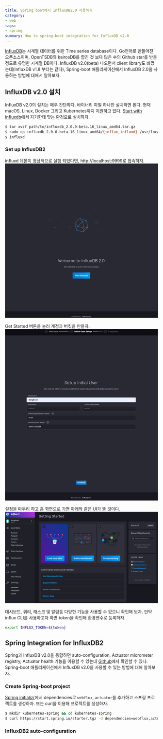 ```yaml
---
title: Spring boot에서 InfluxDB2.0 사용하기
category:
- web
tags:
- spring
summary: How to spring-boot integration for InfluxDB v2.0
---
```

[InfluxDB](https://www.influxdata.com/products/influxdb-overview/)는 시계열 데이터를 위한 Time series database이다. Go언어로 만들어진 오픈소스이며, OpenTSDB와 kairosDB를 합친 것 보다 많은 수의 Github star를 받을 정도로 유명한 시계열 DB이다. InfluxDB v2.0(beta) 나오면서 client library도 바꼈는데(InfluxDB v1.8 부터는 같다), Spring-boot 애플리케이션에서 InfluxDB 2.0을 사용하는 방법에 대해서 알아보자.

## InfluxDB v2.0 설치
InfluxDB v2.0의 설치는 매우 간단하다. 바이너리 파일 하나만 설치하면 된다. 현재 macOS, Linux, Docker 그리고 Kubernetes까지 지원하고 있다. [Start with influxdb](https://v2.docs.influxdata.com/v2.0/get-started/#start-with-influxdb-oss)에서 자기한테 맞는 환경으로 설치하자.

```bash
$ tar xvzf path/to/influxdb_2.0.0-beta.16_linux_amd64.tar.gz
$ sudo cp influxdb_2.0.0-beta.16_linux_amd64/{influx,influxd} /usr/local/bin/
$ influxd
```

### Set up InfluxDB2
influxd 데몬이 정상적으로 실행 되었다면, http://localhost:9999로 접속하자.
![influxdb get started](/assets/img/posts/2020-08-08-spring-boot-influxdb2-get-started.png)

Get Started 버튼을 눌러 계정과 버킷을 만들자.
![influxdb initialize](/assets/img/posts/2020-08-08-spring-boot-influxdb2-initialize.png)

설정을 마무리 하고 홈 화면으로 가면 아래와 같은 UI가 뜰 것이다.
![influxdb home](/assets/img/posts/2020-08-08-spring-boot-influxdb2-home.png)

대시보드, 쿼리, 태스크 및 알람등 다양한 기능을 사용할 수 있으니 확인해 보자. 만약 influx CLI를 사용하고자 하면 token을 확인해 환경변수로 등록하자.
```bash
export INFLUX_TOKEN=${token}
```

## Spring Integration for InfluxDB2
Spring과 InfluxDB v2.0을 통합하면 auto-configuration, Actuator micrometer registry, Actuator health 기능을 이용할 수 있는데 [Github](https://github.com/influxdata/influxdb-client-java/tree/master/spring)에서 확인할 수 있다.  
Spring-boot 애플리케이션에서 InfluxDB v2.0을 사용할 수 있는 방법에 대해 알아보자.

### Create Spring-boot project
[Spring initializr](https://start.spring.io/)에서 dependencies로 `webflux`, `actuator`를 추가하고 스프링 프로젝트를 생성하자.
또는 curl을 이용해 프로젝트를 생성하자.
```bash
$ mkdir kubernetes-spring && cd kubernetes-spring
$ curl https://start.spring.io/starter.tgz -d dependencies=webflux,actuator | tar -xzvf -
```

### InfluxDB2 auto-configuration
